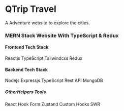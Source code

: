 # QTrip Travel

A Adventure website to explore the cities.

### MERN Stack Website With TypeScript & Redux

#### Frontend Tech Stack
Reactjs
TypeScript
Tailwindcss
Redux

#### Backend Tech Stack
Nodejs
Expressjs
TypeScript
Rest API
MongoDB

##### OtherHelpers Tools
React Hook Form
Zustand
Custom Hooks
SWR
